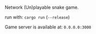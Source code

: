 Network (Un)playable snake game.

run with: `cargo run` (`--release`)

Game server is available at: `0.0.0.0:3000`
